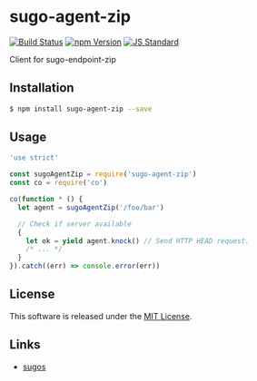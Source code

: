 sugo-agent-zip
==========

<!---
This file is generated by ape-tmpl. Do not update manually.
--->

<!-- Badge Start -->
<a name="badges"></a>

[![Build Status][bd_travis_com_shield_url]][bd_travis_com_url]
[![npm Version][bd_npm_shield_url]][bd_npm_url]
[![JS Standard][bd_standard_shield_url]][bd_standard_url]

[bd_repo_url]: https://github.com/realglobe-Inc/sugo-agent-zip
[bd_travis_url]: http://travis-ci.org/realglobe-Inc/sugo-agent-zip
[bd_travis_shield_url]: http://img.shields.io/travis/realglobe-Inc/sugo-agent-zip.svg?style=flat
[bd_travis_com_url]: http://travis-ci.com/realglobe-Inc/sugo-agent-zip
[bd_travis_com_shield_url]: https://api.travis-ci.com/realglobe-Inc/sugo-agent-zip.svg?token=aeFzCpBZebyaRijpCFmm
[bd_license_url]: https://github.com/realglobe-Inc/sugo-agent-zip/blob/master/LICENSE
[bd_codeclimate_url]: http://codeclimate.com/github/realglobe-Inc/sugo-agent-zip
[bd_codeclimate_shield_url]: http://img.shields.io/codeclimate/github/realglobe-Inc/sugo-agent-zip.svg?style=flat
[bd_codeclimate_coverage_shield_url]: http://img.shields.io/codeclimate/coverage/github/realglobe-Inc/sugo-agent-zip.svg?style=flat
[bd_gemnasium_url]: https://gemnasium.com/realglobe-Inc/sugo-agent-zip
[bd_gemnasium_shield_url]: https://gemnasium.com/realglobe-Inc/sugo-agent-zip.svg
[bd_npm_url]: http://www.npmjs.org/package/sugo-agent-zip
[bd_npm_shield_url]: http://img.shields.io/npm/v/sugo-agent-zip.svg?style=flat
[bd_standard_url]: http://standardjs.com/
[bd_standard_shield_url]: https://img.shields.io/badge/code%20style-standard-brightgreen.svg

<!-- Badge End -->


<!-- Description Start -->
<a name="description"></a>

Client for sugo-endpoint-zip

<!-- Description End -->


<!-- Overview Start -->
<a name="overview"></a>



<!-- Overview End -->


<!-- Sections Start -->
<a name="sections"></a>

<!-- Section from "doc/guides/01.Installation.md.hbs" Start -->

<a name="section-doc-guides-01-installation-md"></a>
Installation
-----

```bash
$ npm install sugo-agent-zip --save
```


<!-- Section from "doc/guides/01.Installation.md.hbs" End -->

<!-- Section from "doc/guides/02.Usage.md.hbs" Start -->

<a name="section-doc-guides-02-usage-md"></a>
Usage
---------

```javascript
'use strict'

const sugoAgentZip = require('sugo-agent-zip')
const co = require('co')

co(function * () {
  let agent = sugoAgentZip('/foo/bar')

  // Check if server available
  {
    let ok = yield agent.knock() // Send HTTP HEAD request.
    /* ... */
  }
}).catch((err) => console.error(err))

```


<!-- Section from "doc/guides/02.Usage.md.hbs" End -->


<!-- Sections Start -->


<!-- LICENSE Start -->
<a name="license"></a>

License
-------
This software is released under the [MIT License](https://github.com/realglobe-Inc/sugo-agent-zip/blob/master/LICENSE).

<!-- LICENSE End -->


<!-- Links Start -->
<a name="links"></a>

Links
------

+ [sugos][sugos_url]

[sugos_url]: https://github.com/realglobe-Inc/sugos

<!-- Links End -->
